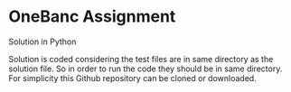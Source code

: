 # OneBanc Assignment
 Solution in Python
 
 Solution is coded considering the test files are in same directory as the solution file. So in order to run the code they should be in same directory.
 For simplicity this Github repository can be cloned or downloaded.
